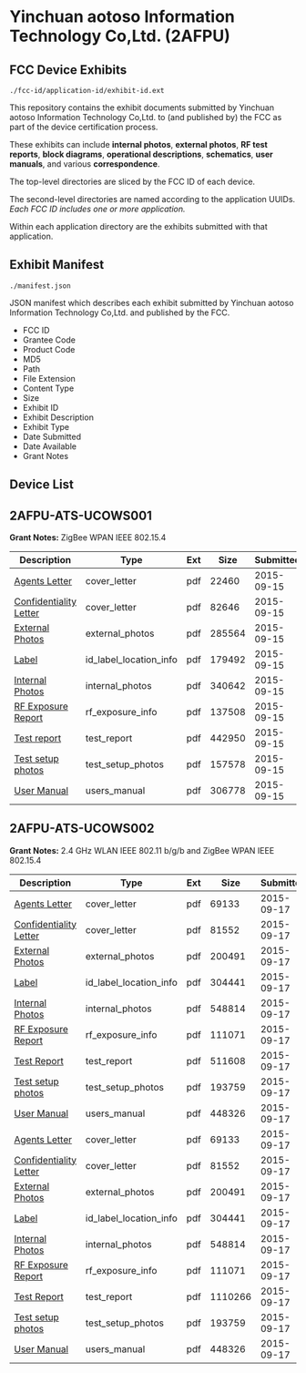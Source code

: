 # Yinchuan aotoso Information Technology Co,Ltd. (2AFPU)
## FCC Device Exhibits

```
./fcc-id/application-id/exhibit-id.ext
```

This repository contains the exhibit documents submitted by Yinchuan aotoso Information Technology Co,Ltd. to (and published by) the FCC as part of the device certification process.

These exhibits can include **internal photos**, **external photos**, **RF test reports**, **block diagrams**, **operational descriptions**, **schematics**, **user manuals**, and various **correspondence**.

The top-level directories are sliced by the FCC ID of each device.

The second-level directories are named according to the application UUIDs. *Each FCC ID includes one or more application.*

Within each application directory are the exhibits submitted with that application. 

## Exhibit Manifest

```
./manifest.json
```

JSON manifest which describes each exhibit submitted by Yinchuan aotoso Information Technology Co,Ltd. and published by the FCC.

- FCC ID
- Grantee Code
- Product Code
- MD5
- Path
- File Extension
- Content Type
- Size
- Exhibit ID
- Exhibit Description
- Exhibit Type
- Date Submitted
- Date Available
- Grant Notes

## Device List
## 2AFPU-ATS-UCOWS001
**Grant Notes:** ZigBee WPAN IEEE 802.15.4

| Description | Type | Ext | Size | Submitted | Available |
| ----------- | ---- | --- | ---- | --------- | --------- |
| [Agents Letter](2AFPU-ATS-UCOWS001/58a9650d98067b65eb50347e559c98d4/2749013.pdf) | cover_letter | pdf | 22460 | 2015-09-15 | 2015-09-15 |
| [Confidentiality Letter](2AFPU-ATS-UCOWS001/58a9650d98067b65eb50347e559c98d4/2749014.pdf) | cover_letter | pdf | 82646 | 2015-09-15 | 2015-09-15 |
| [External Photos](2AFPU-ATS-UCOWS001/58a9650d98067b65eb50347e559c98d4/2749003.pdf) | external_photos | pdf | 285564 | 2015-09-15 | 2016-03-13 |
| [Label](2AFPU-ATS-UCOWS001/58a9650d98067b65eb50347e559c98d4/2749002.pdf) | id_label_location_info | pdf | 179492 | 2015-09-15 | 2015-09-15 |
| [Internal Photos](2AFPU-ATS-UCOWS001/58a9650d98067b65eb50347e559c98d4/2749009.pdf) | internal_photos | pdf | 340642 | 2015-09-15 | 2016-03-13 |
| [RF Exposure Report](2AFPU-ATS-UCOWS001/58a9650d98067b65eb50347e559c98d4/2749011.pdf) | rf_exposure_info | pdf | 137508 | 2015-09-15 | 2015-09-15 |
| [Test report](2AFPU-ATS-UCOWS001/58a9650d98067b65eb50347e559c98d4/2749006.pdf) | test_report | pdf | 442950 | 2015-09-15 | 2015-09-15 |
| [Test setup photos](2AFPU-ATS-UCOWS001/58a9650d98067b65eb50347e559c98d4/2749007.pdf) | test_setup_photos | pdf | 157578 | 2015-09-15 | 2016-03-13 |
| [User Manual](2AFPU-ATS-UCOWS001/58a9650d98067b65eb50347e559c98d4/2749008.pdf) | users_manual | pdf | 306778 | 2015-09-15 | 2016-03-13 |
## 2AFPU-ATS-UCOWS002
**Grant Notes:** 2.4 GHz WLAN  IEEE 802.11 b/g/b and ZigBee WPAN IEEE 802.15.4

| Description | Type | Ext | Size | Submitted | Available |
| ----------- | ---- | --- | ---- | --------- | --------- |
| [Agents Letter](2AFPU-ATS-UCOWS002/7ab1bee62968c0b4703ce7be3fb50c57/2751169.pdf) | cover_letter | pdf | 69133 | 2015-09-17 | 2015-09-17 |
| [Confidentiality Letter](2AFPU-ATS-UCOWS002/7ab1bee62968c0b4703ce7be3fb50c57/2751170.pdf) | cover_letter | pdf | 81552 | 2015-09-17 | 2015-09-17 |
| [External Photos](2AFPU-ATS-UCOWS002/7ab1bee62968c0b4703ce7be3fb50c57/2751154.pdf) | external_photos | pdf | 200491 | 2015-09-17 | 2016-03-14 |
| [Label](2AFPU-ATS-UCOWS002/7ab1bee62968c0b4703ce7be3fb50c57/2751153.pdf) | id_label_location_info | pdf | 304441 | 2015-09-17 | 2015-09-17 |
| [Internal Photos](2AFPU-ATS-UCOWS002/7ab1bee62968c0b4703ce7be3fb50c57/2751161.pdf) | internal_photos | pdf | 548814 | 2015-09-17 | 2016-03-14 |
| [RF Exposure Report](2AFPU-ATS-UCOWS002/7ab1bee62968c0b4703ce7be3fb50c57/2751167.pdf) | rf_exposure_info | pdf | 111071 | 2015-09-17 | 2015-09-17 |
| [Test Report](2AFPU-ATS-UCOWS002/7ab1bee62968c0b4703ce7be3fb50c57/2751166.pdf) | test_report | pdf | 511608 | 2015-09-17 | 2015-09-17 |
| [Test setup photos](2AFPU-ATS-UCOWS002/7ab1bee62968c0b4703ce7be3fb50c57/2751158.pdf) | test_setup_photos | pdf | 193759 | 2015-09-17 | 2016-03-14 |
| [User Manual](2AFPU-ATS-UCOWS002/7ab1bee62968c0b4703ce7be3fb50c57/2751159.pdf) | users_manual | pdf | 448326 | 2015-09-17 | 2016-03-14 |
| [Agents Letter](2AFPU-ATS-UCOWS002/45c4ec952b008c1369ee2f0431de0241/2751169.pdf) | cover_letter | pdf | 69133 | 2015-09-17 | 2015-09-17 |
| [Confidentiality Letter](2AFPU-ATS-UCOWS002/45c4ec952b008c1369ee2f0431de0241/2751170.pdf) | cover_letter | pdf | 81552 | 2015-09-17 | 2015-09-17 |
| [External Photos](2AFPU-ATS-UCOWS002/45c4ec952b008c1369ee2f0431de0241/2751154.pdf) | external_photos | pdf | 200491 | 2015-09-17 | 2016-03-14 |
| [Label](2AFPU-ATS-UCOWS002/45c4ec952b008c1369ee2f0431de0241/2751153.pdf) | id_label_location_info | pdf | 304441 | 2015-09-17 | 2015-09-17 |
| [Internal Photos](2AFPU-ATS-UCOWS002/45c4ec952b008c1369ee2f0431de0241/2751161.pdf) | internal_photos | pdf | 548814 | 2015-09-17 | 2016-03-14 |
| [RF Exposure Report](2AFPU-ATS-UCOWS002/45c4ec952b008c1369ee2f0431de0241/2751167.pdf) | rf_exposure_info | pdf | 111071 | 2015-09-17 | 2015-09-17 |
| [Test Report](2AFPU-ATS-UCOWS002/45c4ec952b008c1369ee2f0431de0241/2751157.pdf) | test_report | pdf | 1110266 | 2015-09-17 | 2015-09-17 |
| [Test setup photos](2AFPU-ATS-UCOWS002/45c4ec952b008c1369ee2f0431de0241/2751158.pdf) | test_setup_photos | pdf | 193759 | 2015-09-17 | 2016-03-14 |
| [User Manual](2AFPU-ATS-UCOWS002/45c4ec952b008c1369ee2f0431de0241/2751159.pdf) | users_manual | pdf | 448326 | 2015-09-17 | 2016-03-14 |
